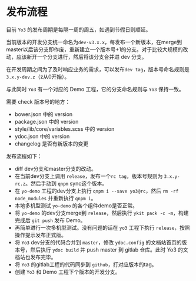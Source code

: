 # 发布流程

目前 `Yo3` 的发布周期是每隔一周的周五，如遇到节假日则顺延。

当前版本的开发分支统一命名为`dev-v3.x.x`，每发布一个新版本，在merge到master以后该分支即作废，重新建立一个版本号+1的分支。对于比较大规模的改动，应该新开一个分支进行，然后将该分支合并进 dev 分支。

在开发周期之间为了及时响应业务的需求，可以发布`dev tag`，版本号命名规则是 `3.x.y-dev.z`（z从0开始）。

与此同时 `Yo3` 有一个对应的 Demo 工程，它的分支命名规则与 `Yo3` 保持一致。

需要 check 版本号的地方：
- bower.json 中的 version
- package.json 中的 version
- style/lib/core/variables.scss 中的 version
- ydoc.json 中的 version
- changelog 是否有新版本的变更

发布流程如下：
- diff dev分支和master分支的改动。
- 在当前dev分支上调用 `release`，发布一个`rc tag`，版本号规则为 `3.x.y-rc.z`。然后手动到 `qnpm` sync这个版本。
- 在 `yo-demo` 工程的dev分支上执行 `qnpm i --save yo3@rc`，然后 `rm -rf node_modules` 并重新执行 `qnpm i`。
- 本地多机型测试 `yo-demo` 的各个组件demo是否正常。
- 将 `yo-demo` 的dev分支merge到 `release`，然后执行 `ykit pack -c -m`，构建完成后 `git push` 发布 Demo。
- 再简单进行一次多机型测试。没有问题的话在 `yo3` 工程下执行 `release`，按照操作提示发布正式版。
- 将 `Yo3` dev分支的代码合并到 `master`，修改 `ydoc.config` 的文档站首页的版本号，然后执行 `ydoc build` 并 push master 到 gitlab 仓库。此时 Yo3 的文档站也发布完毕。
- 将 `Yo3` 的gitlab工程的代码同步到 `github`，打对应版本的tag。
- 创建 `Yo3` 和 Demo 工程下个版本的开发分支。
